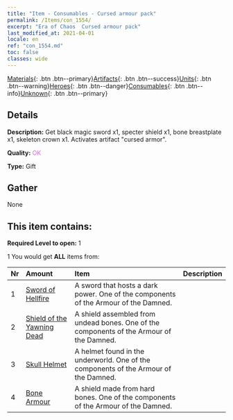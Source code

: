 ```yaml
---
title: "Item - Consumables - Cursed armour pack"
permalink: /Items/con_1554/
excerpt: "Era of Chaos  Cursed armour pack"
last_modified_at: 2021-04-01
locale: en
ref: "con_1554.md"
toc: false
classes: wide
---
```

 [Materials](/Items/){: .btn .btn--primary}[Artifacts](/Items/Artifacts/){: .btn .btn--success}[Units](/Items/Units/){: .btn .btn--warning}[Heroes](/Items/Heroes/){: .btn .btn--danger}[Consumables](/Items/Consumables/){: .btn .btn--info}[Unknown](/Items/Unknown/){: .btn .btn--primary}

## Details
 **Description:** Get black magic sword x1, specter shield x1, bone breastplate x1, skeleton crown x1. Activates artifact \"cursed armor\".

 **Quality:** <span style="color: #DA70D6">OK</span>

 **Type:** Gift

## Gather

  None

## This item contains:

 **Required Level to open:** 1

 1 You would get **ALL** items  from:

  | Nr | Amount |     Item    | Description |
  |:---|:-------|:------------|:-----------:|
  | 1 | [Sword of Hellfire](/Items/art_121/) | A sword that hosts a dark power. One of the components of the Armour of the Damned. | 
  | 2 | [Shield of the Yawning Dead](/Items/art_122/) | A shield assembled from undead bones. One of the components of the Armour of the Damned. | 
  | 3 | [Skull Helmet](/Items/art_123/) | A helmet found in the underworld. One of the components of the Armour of the Damned. | 
  | 4 | [Bone Armour](/Items/art_124/) | A shield made from hard bones. One of the components of the Armour of the Damned. | 
